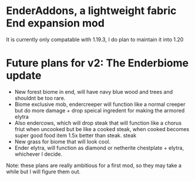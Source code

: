 # EnderAddons, a lightweight fabric End expansion mod
It is currently only compatable with 1.19.3, I do plan to maintain it into 1.20

# Future plans for v2: The Enderbiome update
* New forest biome in end, will have navy blue wood and trees and shouldnt be too rare.
* Biome exclusive mob, endercreeper will function like a normal creeper but do more damage + drop speical ingredent for making the armored elytra
* Also endercows, which will drop steak that will function like a chorus friut when uncooked but be like a cooked steak, when cooked becomes super good food item 1.5x better than steak. steak
* New grass for biome that will look cool.
* Ender elytra, will function as diamond or netherite chestplate + elytra, whichever I decide.

Note: these plans are really ambitious for a first mod, so they may take a while but I will figure them out.
